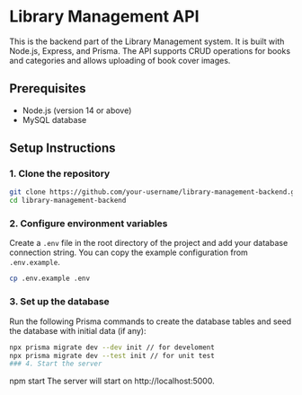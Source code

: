 # Library Management API

This is the backend part of the Library Management system. It is built with Node.js, Express, and Prisma. The API supports CRUD operations for books and categories and allows uploading of book cover images.

## Prerequisites

- Node.js (version 14 or above)
- MySQL database

## Setup Instructions

### 1. Clone the repository

```sh
git clone https://github.com/your-username/library-management-backend.git
cd library-management-backend
```
### 2. Configure environment variables

Create a `.env` file in the root directory of the project and add your database connection string. You can copy the example configuration from `.env.example`.

```sh
cp .env.example .env
```

### 3. Set up the database

Run the following Prisma commands to create the database tables and seed the database with initial data (if any):

```sh
npx prisma migrate dev --dev init // for develoment
npx prisma migrate dev --test init // for unit test
### 4. Start the server
```

npm start
The server will start on http://localhost:5000.
